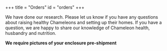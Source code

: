 +++
title = "Orders"
id = "orders"
+++

We have done our research. Please let us know if you have any questions about raising healthy Chameleons and setting up their homes.  If you have a question, we are happy to share our knowledge of Chameleon health, husbandry and nutrition.

**We require pictures of your enclosure pre-shipment**